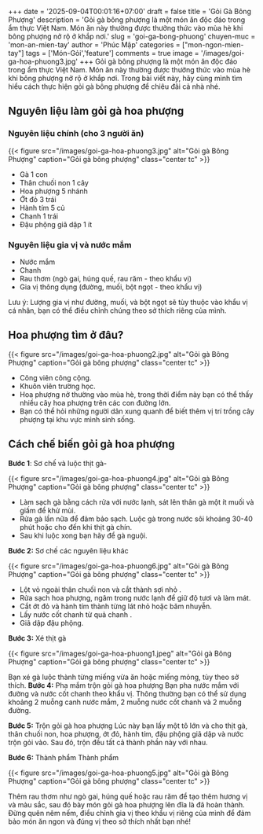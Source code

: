 +++
date = '2025-09-04T00:01:16+07:00'
draft = false
title = 'Gỏi Gà Bông Phượng'
description = 'Gỏi gà bông phượng là một món ăn độc đáo trong ẩm thực Việt Nam. Món ăn này thường được thưởng thức vào mùa hè khi bông phượng nở rộ ở khắp nơi.'
slug = 'goi-ga-bong-phuong'
chuyen-muc = 'mon-an-mien-tay'
author = 'Phúc Mập'
categories = ["mon-ngon-mien-tay"]
tags = ['Món-Gỏi','feature']
comments = true
image = '/images/goi-ga-hoa-phuong3.jpg'
+++
Gỏi gà bông phượng là một món ăn độc đáo trong ẩm thực Việt Nam. Món ăn này thường được thưởng thức vào mùa hè khi bông phượng nở rộ ở khắp nơi. Trong bài viết này, hãy cùng mình tìm hiểu cách thực hiện gỏi gà bông phượng để chiêu đãi cả nhà nhé.
## Nguyên liệu làm gỏi gà hoa phượng

### Nguyên liệu chính (cho 3 người ăn)

{{< figure src="/images/goi-ga-hoa-phuong3.jpg" alt="Gỏi gà Bông Phượng" caption="Gỏi gà bông phượng" class="center tc" >}}

- Gà 1 con
- Thân chuối non 1 cây
- Hoa phượng 5 nhánh
- Ớt đỏ 3 trái
- Hành tím 5 củ
- Chanh 1 trái
- Đậu phộng giã dập 1 ít

### Nguyên liệu gia vị và nước mắm
- Nước mắm
- Chanh
- Rau thơm (ngò gai, húng quế, rau răm - theo khẩu vị)
- Gia vị thông dụng (đường, muối, bột ngọt - theo khẩu vị)

Lưu ý: Lượng gia vị như đường, muối, và bột ngọt sẽ tùy thuộc vào khẩu vị cá nhân, bạn có thể điều chỉnh chúng theo sở thích riêng của mình.

## Hoa phượng tìm ở đâu?

{{< figure src="/images/goi-ga-hoa-phuong2.jpg" alt="Gỏi gà Bông Phượng" caption="Gỏi gà bông phượng" class="center tc" >}}

- Công viên công cộng.
- Khuôn viên trường học.
- Hoa phượng nở thường vào mùa hè, trong thời điểm này bạn có thể thấy nhiều cây hoa phượng trên các con đường lớn.
- Bạn có thể hỏi những người dân xung quanh để biết thêm vị trí trồng cây phượng tại khu vực mình sinh sống. 

## Cách chế biến gỏi gà hoa phượng
**Bước 1**: Sơ chế và luộc thịt gà-

{{< figure src="/images/goi-ga-hoa-phuong4.jpg" alt="Gỏi gà Bông Phượng" caption="Gỏi gà bông phượng" class="center tc" >}}

- Làm sạch gà bằng cách rửa với nước lạnh, sát lên thân gà một ít muối và giấm để khử mùi.
- Rửa gà lần nữa để đảm bảo sạch. Luộc gà trong nước sôi khoảng 30-40 phút hoặc cho đến khi thịt gà chín.
- Sau khi luộc xong bạn hãy để gà nguội.

**Bước 2:** Sơ chế các nguyên liệu khác

{{< figure src="/images/goi-ga-hoa-phuong6.jpg" alt="Gỏi gà Bông Phượng" caption="Gỏi gà bông phượng" class="center tc" >}}

- Lột vỏ ngoài thân chuối non và cắt thành sợi nhỏ .
- Rửa sạch hoa phượng, ngâm trong nước lạnh để giữ  độ tươi và làm mát.
- Cắt ớt đỏ và hành tím thành từng lát nhỏ hoặc băm  nhuyễn.
- Lấy nước cốt chanh từ quả chanh .
- Giã dập đậu phộng.

**Bước 3:** Xé thịt gà

{{< figure src="/images/goi-ga-hoa-phuong1.jpeg" alt="Gỏi gà Bông Phượng" caption="Gỏi gà bông phượng" class="center tc" >}}

Bạn xé gà luộc thành từng miếng vừa ăn hoặc miếng mỏng, tùy theo sở thích.
**Bước 4:** Pha mắm trộn gỏi gà hoa phượng
Bạn pha nước mắm với đường và nước cốt chanh theo khẩu vị. Thông thường bạn có thể sử dụng khoảng 2 muỗng canh nước mắm, 2 muỗng nước cốt chanh và 2 muỗng đường.

**Bước 5:** Trộn gỏi gà hoa phượng
Lúc này bạn lấy một tô lớn và cho thịt gà, thân chuối non, hoa phượng, ớt đỏ, hành tím, đậu phộng giã dập và nước trộn gỏi vào. Sau đó, trộn đều tất cả thành phần này với nhau.

**Bước 6:** Thành phẩm
Thành phẩm

{{< figure src="/images/goi-ga-hoa-phuong5.jpg" alt="Gỏi gà Bông Phượng" caption="Gỏi gà bông phượng" class="center tc" >}}

Thêm rau thơm như ngò gai, húng quế hoặc rau răm để tạo thêm hương vị và màu sắc, sau đó bày món gỏi gà hoa phượng lên đĩa là đã hoàn thành. Đừng quên nêm nếm, điều chỉnh gia vị theo khẩu vị riêng của mình để đảm bảo món ăn ngon và đúng vị theo sở thích nhất bạn nhé!
